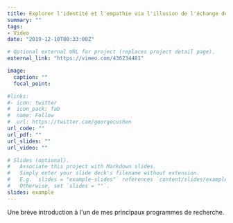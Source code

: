 ```yaml
---
title: Explorer l'identité et l'empathie via l'illusion de l'échange de corps
summary: ""
tags:
- Video
date: "2019-12-10T00:33:00Z"

# Optional external URL for project (replaces project detail page).
external_link: "https://vimeo.com/436234481"

image:
  caption: ""
  focal_point:

#links:
#- icon: twitter
#  icon_pack: fab
#  name: Follow
#  url: https://twitter.com/georgecushen
url_code: ""
url_pdf: ""
url_slides: ""
url_video: ""

# Slides (optional).
#   Associate this project with Markdown slides.
#   Simply enter your slide deck's filename without extension.
#   E.g. `slides = "example-slides"` references `content/slides/example-slides.md`.
#   Otherwise, set `slides = ""`.
slides: example
---
```


Une brève introduction à l'un de mes principaux programmes de recherche.
